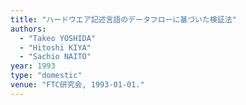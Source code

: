 ```yaml
---
title: "ハードウエア記述言語のデータフローに基づいた検証法"
authors:
  - "Takeo YOSHIDA"
  - "Hitoshi KIYA"
  - "Sachio NAITO"
year: 1993
type: "domestic"
venue: "FTC研究会, 1993-01-01."
---
```

